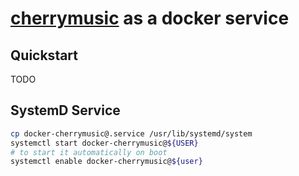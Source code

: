 # [cherrymusic](https://github.com/devsnd/cherrymusic) as a docker service

## Quickstart

TODO

## SystemD Service

```sh
cp docker-cherrymusic@.service /usr/lib/systemd/system
systemctl start docker-cherrymusic@${USER}
# to start it automatically on boot
systemctl enable docker-cherrymusic@${user}
```

